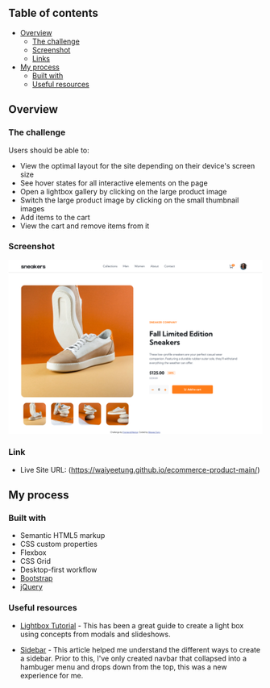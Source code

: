 ## Table of contents

- [Overview](#overview)
  - [The challenge](#the-challenge)
  - [Screenshot](#screenshot)
  - [Links](#links)
- [My process](#my-process)
  - [Built with](#built-with)
  - [Useful resources](#useful-resources)



## Overview

### The challenge

Users should be able to:

- View the optimal layout for the site depending on their device's screen size
- See hover states for all interactive elements on the page
- Open a lightbox gallery by clicking on the large product image
- Switch the large product image by clicking on the small thumbnail images
- Add items to the cart
- View the cart and remove items from it

### Screenshot

![Screenshot](sneakers.png)

### Link

- Live Site URL: (https://waiyeetung.github.io/ecommerce-product-main/)

## My process

### Built with

- Semantic HTML5 markup
- CSS custom properties
- Flexbox
- CSS Grid
- Desktop-first workflow
- [Bootstrap](https://getbootstrap.com/)
- [jQuery](https://jquery.com/)


### Useful resources

- [Lightbox Tutorial](https://www.w3schools.com/howto/howto_js_lightbox.asp) - This has been a great guide to create a light box using concepts from modals and slideshows. 

- [Sidebar](https://bootstrapious.com/p/bootstrap-sidebar) - This article helped me understand the different ways to create a sidebar. Prior to this, I've only created navbar that collapsed into a hambuger menu and drops down from the top, this was a new experience for me. 
